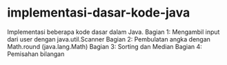 # implementasi-dasar-kode-java
Implementasi beberapa kode dasar dalam Java.
Bagian 1: Mengambil input dari user dengan java.util.Scanner
Bagian 2: Pembulatan angka dengan Math.round (java.lang.Math)
Bagian 3: Sorting dan Median
Bagian 4: Pemisahan bilangan
